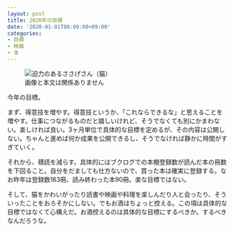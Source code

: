 ```yaml
---
layout: post
title: 2020年の目標
date: '2020-01-01T00:00:00+09:00'
categories:
- 目標
- 映画
- 本
---
```


<figure>
<img src="/blog/images/sasage2020.jpg" alt="迫力のあるささげさん（猫）" />
<figcaption>画像と本文は関係ありません</figcaption>
</figure>

今年の目標。

まず、得意技を増やす。得意技というか、「これならできるな」と思えることを増やす。仕事につながるものだと嬉しいけれど、そうでなくても別にかまわない。楽しければ良い。3ヶ月単位で具体的な目標を定めるが、その内容は公開しない。ちゃんと進めば何か成果を公開できるし、そうでなければ静かに時間がすぎていく。

それから、積読を減らす。具体的にはブクログでの本棚登録数が読んだ本の冊数を下回ること。自分をだましても仕方ないので、買った本は確実に登録する。なお昨年は登録数163冊、読み終わった本90冊。楽な目標ではない。

そして、猫をかわいがったり読書や映画や料理を楽しんだり人と会ったり、そういったことをおろそかにしない。でもお酒はちょっと控える。この項は具体的な目標ではなくて心構えだ。お酒控えるのは具体的な目標にするべきか。するべきなんだろうな。

